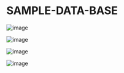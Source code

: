 # SAMPLE-DATA-BASE

![image](https://github.com/RND-NONAGON-KEYWARRIORS/SAMPLE-DATA-BASE/assets/143982031/906b78c4-13e0-4d1d-ba96-f7e132b5d9dd)<br>

![image](https://github.com/RND-NONAGON-KEYWARRIORS/SAMPLE-DATA-BASE/assets/143982031/348cbaef-c767-4328-ba29-8ec6218ef2bc)<br>

![image](https://github.com/RND-NONAGON-KEYWARRIORS/SAMPLE-DATA-BASE/assets/143982031/1a9cb865-0098-42ce-a275-74138b55d180)<br>

![image](https://github.com/RND-NONAGON-KEYWARRIORS/SAMPLE-DATA-BASE/assets/143982031/fb537bc6-a95f-4f08-aa52-2039e8372d1c)




